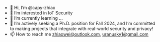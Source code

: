 - 👋 Hi, I’m @capy-zhiao
- 👀 I’m interested in IoT Security
- 🌱 I’m currently learning ...
- 💞️ I’m actively seeking a Ph.D. position for Fall 2024, and I’m committed to making projects that integrate with real-world security and privacy!
- 📫 How to reach me zhiaowei@outlook.com, uranusky1@gmail.com

<!---
capy-zhiao/capy-zhiao is a ✨ special ✨ repository because its `README.md` (this file) appears on your GitHub profile.
You can click the Preview link to take a look at your changes.
--->

